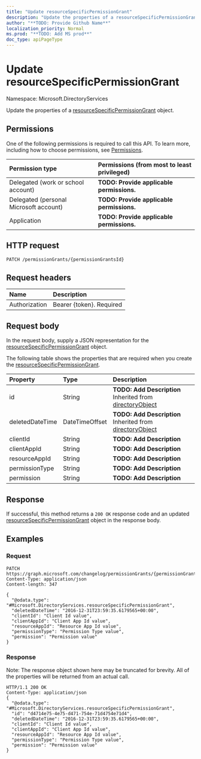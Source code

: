 ```yaml
---
title: "Update resourceSpecificPermissionGrant"
description: "Update the properties of a resourceSpecificPermissionGrant object."
author: "**TODO: Provide Github Name**"
localization_priority: Normal
ms.prod: "**TODO: Add MS prod**"
doc_type: apiPageType
---
```


# Update resourceSpecificPermissionGrant

Namespace: Microsoft.DirectoryServices

Update the properties of a [resourceSpecificPermissionGrant](../resources/microsoft.directoryservices-resourcespecificpermissiongrant.md) object.

## Permissions
One of the following permissions is required to call this API. To learn more, including how to choose permissions, see [Permissions](/concepts/permissions-reference.md).

|Permission type|Permissions (from most to least privileged)|
|:---|:---|
|Delegated (work or school account)|**TODO: Provide applicable permissions.**|
|Delegated (personal Microsoft account)|**TODO: Provide applicable permissions.**|
|Application|**TODO: Provide applicable permissions.**|

## HTTP request
<!-- {
  "blockType": "ignored"
}
-->
``` http
PATCH /permissionGrants/{permissionGrantsId}
```

## Request headers
|Name|Description|
|:---|:---|
|Authorization|Bearer {token}. Required|

## Request body
In the request body, supply a JSON representation for the [resourceSpecificPermissionGrant](../resources/microsoft.directoryservices-resourcespecificpermissiongrant.md) object.

The following table shows the properties that are required when you create the [resourceSpecificPermissionGrant](../resources/microsoft.directoryservices-resourcespecificpermissiongrant.md).

|Property|Type|Description|
|:---|:---|:---|
|id|String|**TODO: Add Description** Inherited from [directoryObject](../resources/microsoft.directoryservices-directoryobject.md)|
|deletedDateTime|DateTimeOffset|**TODO: Add Description** Inherited from [directoryObject](../resources/microsoft.directoryservices-directoryobject.md)|
|clientId|String|**TODO: Add Description**|
|clientAppId|String|**TODO: Add Description**|
|resourceAppId|String|**TODO: Add Description**|
|permissionType|String|**TODO: Add Description**|
|permission|String|**TODO: Add Description**|



## Response
If successful, this method returns a `200 OK` response code and an updated [resourceSpecificPermissionGrant](../resources/microsoft.directoryservices-resourcespecificpermissiongrant.md) object in the response body.

## Examples

### Request
<!-- {
  "blockType": "request",
  "name": "update_resourcespecificpermissiongrant"
}
-->
``` http
PATCH https://graph.microsoft.com/changelog/permissionGrants/{permissionGrantsId}
Content-Type: application/json
Content-length: 347

{
  "@odata.type": "#Microsoft.DirectoryServices.resourceSpecificPermissionGrant",
  "deletedDateTime": "2016-12-31T23:59:35.6179565+00:00",
  "clientId": "Client Id value",
  "clientAppId": "Client App Id value",
  "resourceAppId": "Resource App Id value",
  "permissionType": "Permission Type value",
  "permission": "Permission value"
}
```

### Response
Note: The response object shown here may be truncated for brevity. All of the properties will be returned from an actual call.
<!-- {
  "blockType": "response",
  "truncated": true
}
-->
``` http
HTTP/1.1 200 OK
Content-Type: application/json
{
  "@odata.type": "#Microsoft.DirectoryServices.resourceSpecificPermissionGrant",
  "id": "d4714e75-4e75-d471-754e-71d4754e71d4",
  "deletedDateTime": "2016-12-31T23:59:35.6179565+00:00",
  "clientId": "Client Id value",
  "clientAppId": "Client App Id value",
  "resourceAppId": "Resource App Id value",
  "permissionType": "Permission Type value",
  "permission": "Permission value"
}
```

